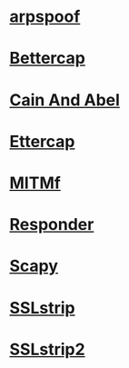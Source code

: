 # [arpspoof](arpspoof/README.md)
# [Bettercap](Bettercap/README.md)
# [Cain And Abel](CainAndAbel/README.md)
# [Ettercap](Ettercap/README.md)
# [MITMf](MITMf/README.md)
# [Responder](Responder/README.md)
# [Scapy](Scapy/README.md)
# [SSLstrip](SSLstrip/README.md)
# [SSLstrip2](SSLstrip2/README.md)